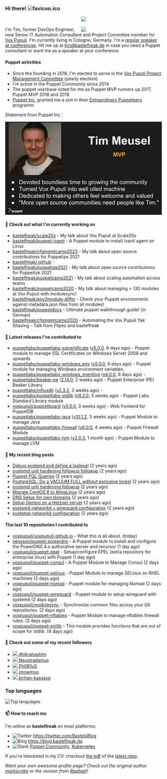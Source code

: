 ### Hi there! ![favicon.ico](https://raw.githubusercontent.com/bastelfreak/bastelfreak/master/favicon.ico)

<p align="center">
  <a href="https://github.com/ryo-ma/github-profile-trophy"><img src="https://github-profile-trophy.vercel.app/?username=bastelfreak&theme=darkhub&margin-w=15&margin-h=15&no-frame=true&column=5"/></a>
</p>

<img align="right" src="https://avatars.githubusercontent.com/bastelfreak" width="260">

I'm Tim, former DevOps Engineer, now Senior IT Automation Consultant and Project
Committee member for [Vox Pupuli](https://voxpupuli.org).
I'm currently living in Cologne, Germany. I'm a
[regular speaker at conferences](https://github.com/bastelfreak/talks#collection-of-talks-proposals-and-related-stuff).
Hit me up at [tim@bastelfreak.de](mailto:tim@bastelfeak.de) in case you need a
Puppet consultant or want me as a speaker at your conference.

#### Puppet activities

* Since the founding in 2016, I'm elected to serve in the [Vox Pupuli Project Management Committee](https://voxpupuli.org/blog/2016/10/12/pmc-election-results/) (yearly election)
* I'm active in the Puppet Community since 2014
* The puppet userbase voted for me as Puppet MVP runners up 2017, Puppet MVP 2018 and 2019
* [Puppet Inc.](https://puppet.com) granted me a slot in their [Extraordinary Puppeteers](https://puppet-champions.github.io/profiles.html) programm

Statement from Puppet Inc.:

![mvp statement](https://raw.githubusercontent.com/bastelfreak/bastelfreak/master/MVP.png)

#### 🌱 Check out what I'm currently working on


- [bastelfreak/scale20x](https://github.com/bastelfreak/scale20x) - My talk about Vox Pupuli at Scale20x
- [bastelfreak/puppet-ivanti](https://github.com/bastelfreak/puppet-ivanti) - A Puppet module to install Ivanti agent on Linux
- [bastelfreak/cfgmgmtcamp2023](https://github.com/bastelfreak/cfgmgmtcamp2023) - My talk about open source contributions for Puppetize 2021
- [bastelfreak/.github](https://github.com/bastelfreak/.github) - 
- [bastelfreak/puppetize2021](https://github.com/bastelfreak/puppetize2021) - My talk about open source contributions for Puppetize 2021
- [bastelfreak/puppetcamp2021](https://github.com/bastelfreak/puppetcamp2021) - My talk about scaling automation across teams
- [bastelfreak/puppetcamp2020](https://github.com/bastelfreak/puppetcamp2020) - My talk about managing &gt; 130 modules at Vox Pupuli with modulesync!
- [bastelfreak/env2module-differ](https://github.com/bastelfreak/env2module-differ) - Check your Puppet environments against metadata.json files from all modules!
- [bastelfreak/puppetdocs](https://github.com/bastelfreak/puppetdocs) - Ultimate puppet walkthrough guide! (in German)
- [bastelfreak/cfgmgmtcamp2020](https://github.com/bastelfreak/cfgmgmtcamp2020) - Automating the Vox Pupuli Yak Shaving - Talk from Flipez and bastelfreak

#### 🔭 Latest releases I've contributed to


- [puppetlabs/puppetlabs-sslcertificate](https://github.com/puppetlabs/puppetlabs-sslcertificate) ([v5.0.0](https://github.com/puppetlabs/puppetlabs-sslcertificate/releases/tag/v5.0.0), 6 days ago) - Puppet module to manage SSL Certificates on WIndows Server 2008 and upwards
- [puppetlabs/puppetlabs-windows_env](https://github.com/puppetlabs/puppetlabs-windows_env) ([v5.0.0](https://github.com/puppetlabs/puppetlabs-windows_env/releases/tag/v5.0.0), 6 days ago) - Puppet module for managing Windows environment variables. 
- [puppetlabs/puppetlabs-windows_eventlog](https://github.com/puppetlabs/puppetlabs-windows_eventlog) ([v4.0.0](https://github.com/puppetlabs/puppetlabs-windows_eventlog/releases/tag/v4.0.0), 6 days ago) - 
- [puppetlabs/beaker-pe](https://github.com/puppetlabs/beaker-pe) ([2.14.0](https://github.com/puppetlabs/beaker-pe/releases/tag/2.14.0), 2 weeks ago) - Puppet Enterprise (PE) Beaker Library
- [puppetlabs/influxdb](https://github.com/puppetlabs/influxdb) ([v2.3.2](https://github.com/puppetlabs/influxdb/releases/tag/v2.3.2), 2 weeks ago) - 
- [puppetlabs/puppetlabs-stdlib](https://github.com/puppetlabs/puppetlabs-stdlib) ([v9.3.0](https://github.com/puppetlabs/puppetlabs-stdlib/releases/tag/v9.3.0), 3 weeks ago) - Puppet Labs Standard Library module
- [voxpupuli/puppetboard](https://github.com/voxpupuli/puppetboard) ([v5.0.0](https://github.com/voxpupuli/puppetboard/releases/tag/v5.0.0), 3 weeks ago) - Web frontend for PuppetDB
- [puppetlabs/puppetlabs-java](https://github.com/puppetlabs/puppetlabs-java) ([v10.1.2](https://github.com/puppetlabs/puppetlabs-java/releases/tag/v10.1.2), 3 weeks ago) - Puppet Module to manage Java
- [puppetlabs/puppetlabs-firewall](https://github.com/puppetlabs/puppetlabs-firewall) ([v6.0.0](https://github.com/puppetlabs/puppetlabs-firewall/releases/tag/v6.0.0), 4 weeks ago) - Puppet Firewall Module
- [puppetlabs/puppetlabs-lvm](https://github.com/puppetlabs/puppetlabs-lvm) ([v2.0.3](https://github.com/puppetlabs/puppetlabs-lvm/releases/tag/v2.0.3), 1 month ago) - Puppet Module to manage LVM

#### 📜 My recent blog posts


- [Debug systemd and define a loglevel](https://blog.bastelfreak.de/2022/02/debug-systemd-and-define-a-loglevel/) (2 years ago)
- [systemd unit hardening followup followup](https://blog.bastelfreak.de/2022/01/systemd-unit-hardening-followup-followup/) (2 years ago)
- [Puppet PQL Queries](https://blog.bastelfreak.de/2022/01/puppet-pql-queries/) (2 years ago)
- [PostgreSQL: Do a VACUUM FULL without exclusive locks!](https://blog.bastelfreak.de/2022/01/postgresql-do-a-vacuum-full-without-exclusive-locks/) (2 years ago)
- [systemd unit hardening followup](https://blog.bastelfreak.de/2022/01/systemd-unit-hardening-followup/) (2 years ago)
- [Migrate CentOS 8 to AlmaLinux](https://blog.bastelfreak.de/2022/01/migrate-centos-8-to-almalinux/) (2 years ago)
- [DNS Setup for own domains](https://blog.bastelfreak.de/2022/01/dns-setup-for-own-domains/) (2 years ago)
- [Setup Gentoo on a Hetzner server](https://blog.bastelfreak.de/2022/01/setup-gentoo-on-a-hetzner-server/) (2 years ago)
- [systemd-networkd &#43; wireguard configuration](https://blog.bastelfreak.de/2022/01/systemd-networkd-wireguard-configuration/) (2 years ago)
- [systemd-networkd configuration](https://blog.bastelfreak.de/2022/01/systemd-networkd-configuration/) (2 years ago)

#### The last 10 repositories I contributed to


- [voxpupuli/voxpupuli.github.io](https://github.com/voxpupuli/voxpupuli.github.io) - What this is all about. (today)
- [sensson/puppet-powerdns](https://github.com/sensson/puppet-powerdns) - A Puppet module to install and configure the PowerDNS 4.x authorative server and recursor (1 day ago)
- [voxpupuli/puppet-epel](https://github.com/voxpupuli/puppet-epel) - Setup/configure EPEL (extra repository for enterprise linux) with Puppet (1 day ago)
- [voxpupuli/puppet-consul](https://github.com/voxpupuli/puppet-consul) - A Puppet Module to Manage Consul (2 days ago)
- [voxpupuli/puppet-selinux](https://github.com/voxpupuli/puppet-selinux) - Puppet Module to manage SELinux on RHEL machines (2 days ago)
- [voxpupuli/puppet-nomad](https://github.com/voxpupuli/puppet-nomad) - Puppet module for managing Nomad (2 days ago)
- [voxpupuli/puppet-wireguard](https://github.com/voxpupuli/puppet-wireguard) - Puppet module to setup wireguard with systemd (2 days ago)
- [voxpupuli/modulesync](https://github.com/voxpupuli/modulesync) - Synchronize common files across your Git repositories. (2 days ago)
- [voxpupuli/puppet-nftables](https://github.com/voxpupuli/puppet-nftables) - Puppet Module to manage nftables firewall rules. (3 days ago)
- [voxpupuli/puppet-extlib](https://github.com/voxpupuli/puppet-extlib) - This module provides functions that are out of scope for stdlib. (4 days ago)

#### 👥 Check out some of my recent followers


- [<img src="https://avatars.githubusercontent.com/u/43034730?v=4" height="20"/> dhikrahashim](https://github.com/dhikrahashim)
- [<img src="https://avatars.githubusercontent.com/u/104737?u=24b53dd7f97ac2811160705ccb58495692e6eb6c&amp;v=4" height="20"/> Neustradamus](https://github.com/Neustradamus)
- [<img src="https://avatars.githubusercontent.com/u/1623682?u=b9158b4d8b027e7f0f55b641c794632101e5a723&amp;v=4" height="20"/> Ph0B1uS](https://github.com/Ph0B1uS)
- [<img src="https://avatars.githubusercontent.com/u/129617243?v=4" height="20"/> imowmoo](https://github.com/imowmoo)
- [<img src="https://avatars.githubusercontent.com/u/66920283?v=4" height="20"/> birhan-kassaye](https://github.com/birhan-kassaye)

### Top languages

![Top languages](https://github-readme-stats.vercel.app/api/top-langs/?username=bastelfreak&hide_title=true)

#### 📫 How to reach me

I'm online as **bastelfreak** on most platforms:

- <img src="https://raw.githubusercontent.com/FortAwesome/Font-Awesome/master/svgs/brands/twitter.svg" width="20" alt="Twitter" /> https://twitter.com/BastelsBlog
- <img src="https://raw.githubusercontent.com/FortAwesome/Font-Awesome/master/svgs/brands/wordpress.svg" width="20" alt="Blog" /> https://blog.bastelfreak.de
- <img src="https://raw.githubusercontent.com/FortAwesome/Font-Awesome/master/svgs/brands/slack.svg" width="20" alt="Slack" /> [Puppet Community](https://slack.puppet.com/), [Kubernetes](https://slack.k8s.io/)

If you're interested in my CV: checkout [the pdf](https://github.com/bastelfreak/cv/raw/master/content-en.pdf) of the [latext repo](https://github.com/bastelfreak/cv#readme).

*Want your own awesome profile page? Check out the original author [markscribe](https://github.com/muesli/markscribe) or the version from [Raphaël](https://github.com/raphink/raphink#hi-there-)!*
